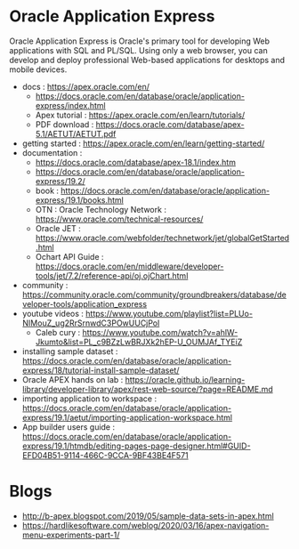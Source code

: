 # Oracle Application Express
Oracle Application Express is Oracle's primary tool for developing Web applications with SQL and PL/SQL. Using only a web browser,
you can develop and deploy professional Web-based applications for desktops and mobile devices.

- docs : https://apex.oracle.com/en/
  - https://docs.oracle.com/en/database/oracle/application-express/index.html
  - Apex tutorial : https://apex.oracle.com/en/learn/tutorials/
  - PDF download : https://docs.oracle.com/database/apex-5.1/AETUT/AETUT.pdf
- getting started : https://apex.oracle.com/en/learn/getting-started/
- documentation : 
  - https://docs.oracle.com/database/apex-18.1/index.htm
  - https://docs.oracle.com/en/database/oracle/application-express/19.2/
  - book : https://docs.oracle.com/en/database/oracle/application-express/19.1/books.html
  - OTN : Oracle Technology Network : https://www.oracle.com/technical-resources/
  - Oracle JET : https://www.oracle.com/webfolder/technetwork/jet/globalGetStarted.html
  - Ochart API Guide : https://docs.oracle.com/en/middleware/developer-tools/jet/7.2/reference-api/oj.ojChart.html
- community : https://community.oracle.com/community/groundbreakers/database/developer-tools/application_express
- youtube videos : https://www.youtube.com/playlist?list=PLUo-NIMouZ_ug2RrSrnwdC3POwUUCjPol
  - Caleb cury : https://www.youtube.com/watch?v=ahlW-Jkumto&list=PL_c9BZzLwBRJXk2hEP-U_OUMJAf_TYEiZ
- installing sample dataset : https://docs.oracle.com/en/database/oracle/application-express/18/tutorial-install-sample-dataset/
- Oracle APEX hands on lab : https://oracle.github.io/learning-library/developer-library/apex/rest-web-source/?page=README.md
- importing application to workspace : https://docs.oracle.com/en/database/oracle/application-express/19.1/aetut/importing-application-workspace.html
- App builder users guide : https://docs.oracle.com/en/database/oracle/application-express/19.1/htmdb/editing-pages-page-designer.html#GUID-EFD04B51-9114-466C-9CCA-9BF43BE4F571


# Blogs
- http://b-apex.blogspot.com/2019/05/sample-data-sets-in-apex.html
- https://hardlikesoftware.com/weblog/2020/03/16/apex-navigation-menu-experiments-part-1/
